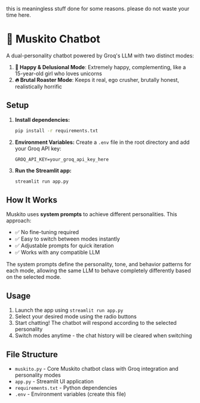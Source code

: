this is meaningless stuff done for some reasons. please do not waste your time here.

# 🦄 Muskito Chatbot

A dual-personality chatbot powered by Groq's LLM with two distinct modes:

1. **🌈 Happy & Delusional Mode**: Extremely happy, complementing, like a 15-year-old girl who loves unicorns
2. **🔥 Brutal Roaster Mode**: Keeps it real, ego crusher, brutally honest, realistically horrific

## Setup

1. **Install dependencies:**
   ```bash
   pip install -r requirements.txt
   ```

2. **Environment Variables:**
   Create a `.env` file in the root directory and add your Groq API key:
   ```
   GROQ_API_KEY=your_groq_api_key_here
   ```

3. **Run the Streamlit app:**
   ```bash
   streamlit run app.py
   ```

## How It Works

Muskito uses **system prompts** to achieve different personalities. This approach:
- ✅ No fine-tuning required
- ✅ Easy to switch between modes instantly
- ✅ Adjustable prompts for quick iteration
- ✅ Works with any compatible LLM

The system prompts define the personality, tone, and behavior patterns for each mode, allowing the same LLM to behave completely differently based on the selected mode.

## Usage

1. Launch the app using `streamlit run app.py`
2. Select your desired mode using the radio buttons
3. Start chatting! The chatbot will respond according to the selected personality
4. Switch modes anytime - the chat history will be cleared when switching

## File Structure

- `muskito.py` - Core Muskito chatbot class with Groq integration and personality modes
- `app.py` - Streamlit UI application
- `requirements.txt` - Python dependencies
- `.env` - Environment variables (create this file)

